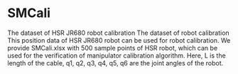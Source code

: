 # SMCali
The dataset of HSR JR680 robot calibration The dataset of robot calibration This position data of HSR JR680 robot can be used for robot calibration. We provide SMCali.xlsx with 500 sample points of HSR robot, which can be used for the verification of manipulator calibration algorithm.  Here, L is the length of the cable, q1, q2, q3, q4, q5, q6 are the joint angles of the robot.
